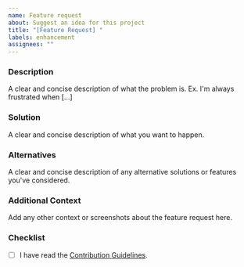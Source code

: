 ```yaml
---
name: Feature request
about: Suggest an idea for this project
title: "[Feature Request] "
labels: enhancement
assignees: ""
---
```


### Description

A clear and concise description of what the problem is. Ex. I'm always frustrated when [...]

### Solution

A clear and concise description of what you want to happen.

### Alternatives

A clear and concise description of any alternative solutions or features you've considered.

### Additional Context

Add any other context or screenshots about the feature request here.

### Checklist

-   [ ] I have read the [Contribution Guidelines](https://github.com/zyrouge/symphony/wiki/Contributions-Guidelines#issues).
